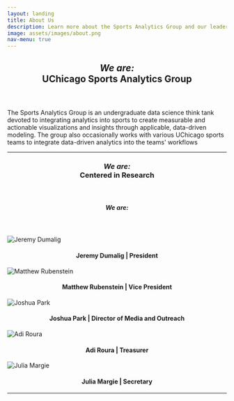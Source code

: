 ```yaml
---
layout: landing
title: About Us
description: Learn more about the Sports Analytics Group and our leadership
image: assets/images/about.png
nav-menu: true
---
```


<!-- Main -->
<div id="main" class="alt">

<!-- One -->
<section id="one">
	<div class="inner">
		<header class="major">
			<h1><i>We are:</i><br>UChicago Sports Analytics Group</h1>
		</header>

<!-- Content One -->
<p>The Sports Analytics Group is an undergraduate data science think tank devoted to integrating analytics into sports to create measurable and actionable visualizations and insights through applicable, data-driven modeling. The group also occasionally works with various UChicago sports teams to integrate data-driven analytics into the teams' workflows </p>

<hr class="major" />

<!-- Two -->
<section id="one">
	<div class="inner">
		<header class="major">
			<h1><i>We are:</i><br>Centered in Research</h1>
		</header>

<!-- Content Two-->

<!-- Three -->
<section id="one">
	<div class="inner">
		<header class="major">
			<h1><i>We are:</i></h1>
		</header>

<!-- Content Three-->
<div class="row">
	<div class="row">
		<div class="4u 12u$(medium)">
			<img src="assets/images/img_jeremy.png" alt="Jeremy Dumalig">
			<h4 style="text-align:center">Jeremy Dumalig | President</h4>
		</div>
		<div class="4u 12u$(medium)">
			<img src="assets/images/img_matthew.png" alt="Matthew Rubenstein">
			<h4 style="text-align:center">Matthew Rubenstein | Vice President</h4>
		</div>
		<div class="4u 12u$(medium)">
			<img src="assets/images/img_josh.png" alt="Joshua Park">
			<h4 style="text-align:center">Joshua Park | Director of Media and Outreach</h4>
		</div>
		<div class="4u 12u$(medium)">
			<img src="assets/images/img_adi.png" alt="Adi Roura">
			<h4 style="text-align:center">Adi Roura | Treasurer</h4>
		</div>
		<div class="4u 12u$(medium)">
			<img src="assets/images/img_julia.png" alt="Julia Margie">
			<h4 style="text-align:center">Julia Margie | Secretary</h4>
		</div>
<hr class="major" />

<!-- End -->
</div>

